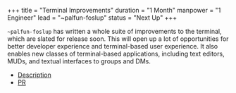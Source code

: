 +++
title = "Terminal Improvements"
duration = "1 Month"
manpower = "1 Engineer"
lead = "~palfun-foslup"
status = "Next Up"
+++

`~palfun-foslup` has written a whole suite of improvements to the terminal, which are slated for release soon.  This will open up a lot of opportunities for better developer experience and terminal-based user experience.  It also enables new classes of terminal-based applications, including text editors, MUDs, and textual interfaces to groups and DMs.

- [Description](https://groups.google.com/a/urbit.org/g/dev/c/wydG30BgAzE/m/sRi9jeDECgAJ)
- [PR](https://github.com/urbit/urbit/pull/5663)
